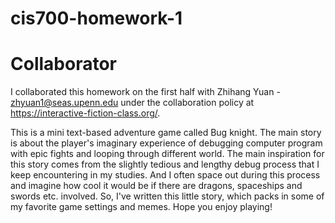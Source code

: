 # cis700-homework-1
# Collaborator
I collaborated this homework on the first half with Zhihang Yuan - zhyuan1@seas.upenn.edu under the collaboration policy at https://interactive-fiction-class.org/.

This is a mini text-based adventure game called Bug knight. The main story is about the player's imaginary experience of debugging computer program with epic fights and looping through different world. The main inspiration for this story comes from the slightly tedious and lengthy debug process that I keep encountering in my studies. And I often space out during this process and imagine how cool it would be if there are dragons, spaceships and swords etc. involved. So, I've written this little story, which packs in some of my favorite game settings and memes. Hope you enjoy playing!
